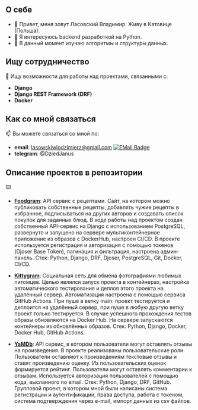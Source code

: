 ## О себе
- 👋 Привет, меня зовут Ласовский Владимир. Живу в Катовице (Польша).
- 👀 Я интересуюсь backend разработкой на Python.
- 🌱 В данный момент изучаю алгоритмы и структуры данных.

## Ищу сотрудничество

💞️ Ищу возможности для работы над проектами, связанными с:

- **Django**
- **Django REST Framework (DRF)**
- **Docker**

## Как со мной связаться

📫 Вы можете связаться со мной по:
- **email**: lasowskiwlodzimierz@gmail.com [![EMail Badge](https://img.shields.io/badge/-lasowskiwlodzimierz@gmail.com-0072b1?style=flat&logo=mail.ru&logoColor=white&link=mailto:lasowskiwlodzimierz@gmail.com)](mailto:lasowskiwlodzimierz@gmail.com)
- **telegram**: @DziedJanus

## Описание проектов в репозитории
⌨️
- **[Foodgram](https://github.com/herrShneider/foodgram-project-react)**:
  API сервис с рецептами. Сайт, на котором можно публиковать собственные рецепты, добавлять чужие рецепты в избранное, подписываться на других авторов и создавать список покупок для заданных блюд. В ходе работы над проектом создан собственный API-сервис на Django с использованием PostgreSQL, развернуто и запущено на сервере мультиконтейнерное приложение из образов с DockerHub, настроен CI/CD.
В проекте используется регистрация и авторизация с помощью токенов (Djoser Base Token), пагинация и фильтрация, настроена админ-панель.
Стек: Python, Django, DRF, Djoser, PostgreSQL, Git, Docker, CI/CD.

- **[Kittygram](https://github.com/herrShneider/kittygram_final)**:
  Cоциальная сеть для обмена фотографиями любимых питомцев. Целью являлся запуск проекта в контейнерах, настройка автоматического тестирования и деплоя этого проекта на удалённый сервер. Автоматизация настроена с помощью сервиса GitHub Actions. При пуше в ветку main: проект тестируется и деплоится на удалённый сервер, при пуше в любую другую ветку проект только тестируется. В случае успешного прохождения тестов образы обновляются на Docker Hub. На сервере запускаются контейнеры из обновлённых образов.
Стек: Python, Django, Docker, Docker Hub, GitHub Actions.

- **[YaMDb](https://github.com/herrShneider/api_yamdb_group)**:
  API сервис, в котором пользователи могут оставлять отзывы на произведения. В проекте реализованы пользовательские роли. Пользователи оставляют к произведениям текстовые отзывы и ставят произведению оценку. Из пользовательских оценок формируется рейтинг. Пользователи могут оставлять комментарии к отзывам. Используется авторизация пользователей с помощью кода, высланного по email.
Стек: Python, Django, DRF, GitHub.
Групповой проект, в котором мной были написаны система регистрации и аутентификации, права доступа, работа с токеном, система подтверждения через e-mail, импорт данных из csv файлов.

<!---
herrShneider/herrShneider is a ✨ special ✨ repository because its `README.md` (this file) appears on your GitHub profile.
You can click the Preview link to take a look at your changes.
--->
